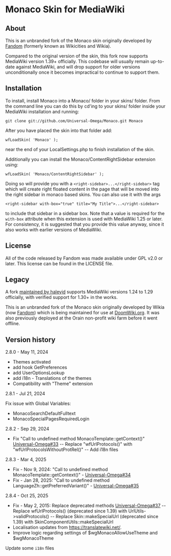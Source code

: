 Monaco Skin for MediaWiki
=========================

About
-----

This is an unbranded fork of the Monaco skin originally developed by [Fandom](https://en.wikipedia.org/wiki/Fandom_(website)) (formerly known as Wikicities and Wikia).

Compared to the original version of the skin, this fork now supports MediaWiki
version 1.39+ officially.
This codebase will usually remain up-to-date against MediaWiki, and will drop
support for older versions unconditionally once it becomes impractical to
continue to support them.

Installation
------------

To install, install Monaco into a Monaco/ folder in your skins/ folder.
From the command line you can do this by cd'ing to your skins/ folder inside
your MediaWiki installation and running:

`git clone git://github.com/Universal-Omega/Monaco.git Monaco`

After you have placed the skin into that folder add:

`wfLoadSkin( 'Monaco' );`

near the end of your LocalSettings.php to finish installation of the skin.

Additionally you can install the Monaco/ContentRightSidebar extension using:

`wfLoadSkin( 'Monaco/ContentRightSidebar' );`

Doing so will provide you with a `<right-sidebar>...</right-sidebar>` tag which 
will create right floated content in the page that will be moved into the right
sidebar in monaco based skins. You can also use it with the args 

`<right-sidebar with-box="true" title="My Title">...</right-sidebar>`

to include that sidebar in a sidebar box. Note that a value is required for 
the `with-box` attribute when this extension is used with MediaWiki 1.25 or
later. For consistency, it is suggested that you provide this value anyway,
since it also works with earlier versions of MediaWiki.

License
-------
All of the code released by Fandom was made available under GPL v2.0 or later.
This license can be found in the LICENSE file.

Legacy
------
A fork [maintained by haleyjd](https://github.com/haleyjd/monaco-port) supports MediaWiki versions 1.24 to 1.29 officially, with verified support for 1.30+ in the works.

This is an unbranded fork of the Monaco skin originally developed by Wikia (now [Fandom](https://en.wikipedia.org/wiki/Fandom_(website))) which is being maintained for use at [DoomWiki.org](http://doomwiki.org/). It was also previously deployed at the Orain non-profit wiki farm before it went offline.

Version history
------

2.8.0 - May 11, 2024

- Themes activated
- add hook GetPreferences
- add UserOptionsLookup
- add i18n - Translations of the themes
- Compatibility with "Theme" extension


2.8.1 - Jul 21, 2024

Fix issue with Global Variables:
* MonacoSearchDefaultFulltext
* MonacoSpecialPagesRequiredLogin


2.8.2 - Sep 29, 2024

- Fix "Call to undefined method MonacoTemplate::getContext()" [Universal-Omega#33](https://github.com/Universal-Omega/Monaco/pull/33)
-- Replace "wfUrlProtocols()" with "wfUrlProtocolsWithoutProtRel()"
-- Add i18n files


2.8.3 - Mar 4, 2025

- Fix - Nov 9, 2024: "Call to undefined method MonacoTemplate::getContext()" - [Universal-Omega#34](https://github.com/Universal-Omega/Monaco/pull/34)
- Fix - Jan 28, 2025: "Call to undefined method LanguageZh::getPreferredVariant()" - [Universal-Omega#35](https://github.com/Universal-Omega/Monaco/pull/35)


2.8.4 - Oct 25, 2025

- Fix - May 2, 2015: Replace deprecated methods [Universal-Omega#37](https://github.com/Universal-Omega/Monaco/pull/37)
-- Replace wfUrlProtocols() (deprecated since 1.39) with UrlUtils->validProtocols()
-- Replace Skin::makeSpecialUrl (deprecated since 1.39) with SkinComponentUtils::makeSpecialUrl
- Localisation updates from https://translatewiki.net/.
- Improve logic regarding settings of $wgMonacoAllowUseTheme and $wgMonacoTheme

Update some `i18n` files
